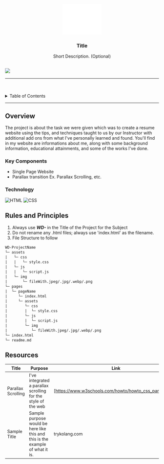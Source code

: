 <a name="readme-top"/>

<br/>

<br />
<div align="center">
  <a href="https://github.com/zyx-0314/">
  <!-- TODO: If you want to add logo or banner you can add it here -->
    <img src="./assets/img/nyebe_white.png" alt="Nyebe" width="130" height="100">
  </a>
<!-- TODO: Change Title to the name of the title of your Project -->
  <h3 align="center">Title</h3>
</div>
<!-- TODO: Make a short description -->
<div align="center">
  Short Description. (Optional)
</div>

<br />

<!-- TODO: Change the zyx-0314 into your github username  -->
<!-- TODO: Change the WD-Template-Project into the same name of your folder -->
![](https://visit-counter.vercel.app/counter.png?page=Ceji-B/WD-Seatwork-2)

---

<br />
<br />

<!-- TODO: If you want to add more layers for your readme -->
<details>
  <summary>Table of Contents</summary>
  <ol>
    <li>
      <a href="#overview">Overview</a>
      <ol>
        <li>
          <a href="#key-components">Key Components</a>
        </li>
        <li>
          <a href="#technology">Technology</a>
        </li>
      </ol>
    </li>
    <li>
      <a href="#rules-and-principles">Rules and Principles</a>
    </li>
    <li>
      <a href="#resources">Resources</a>
    </li>
  
   </li>
    <li>
      <a href="#documentation">Documentation</a>
    </li>
  </ol> 
<li>
This is my Inspiration for this Activity it is a Portfolio type website wherein it showcases the designs the creator made. 
<img src="assets/documentation/wireframe/Inspiration.jpg" alt="" />

 This is the Wireframe of the website I've chosen wherein I dentified which is a container, image, and text. 
<img src="assets/documentation/wireframe/Wireframe.jpg" alt="" />

 </li> 
   
      
</details>

---

## Overview

<!-- TODO: To be changed -->
<!-- The following are just sample -->
The project is about the task we were given which was to create a resume website using the tips, and techniques taught to us by our Instructor with additional add ons from what I've personally learned and found. You'll find in my website are informations about me, along with some background information, educational attainments, and some of the works I've done. 

### Key Components
<!-- TODO: List of Key Components -->
<!-- The following are just sample -->
- Single Page Website
- Parallax transition
    Ex. Parallax Scrolling, etc.


### Technology
<!-- TODO: List of Technology Used -->
![HTML](https://img.shields.io/badge/HTML-E34F26?style=for-the-badge&logo=html5&logoColor=white)
![CSS](https://img.shields.io/badge/CSS-1572B6?style=for-the-badge&logo=css3&logoColor=white)


## Rules and Principles
1. Always use ***WD-*** in the Title of the Project for the Subject
2. Do not rename any .html files; always use 'index.html' as the filename.
3. File Structure to follow

```
WD-ProjectName
└─ assets
|   └─ css
|   |   └─ style.css
|   └─ js
|   |   └─ script.js
|   └─ img
|       └─ fileWith.jpeg/.jpg/.webp/.png
└─ pages
|  └─ pageName
|     └─ index.html
|     └─ assets
|        └─ css
|        |  └─ style.css
|        └─ js
|        |  └─ script.js
|        └─ img
|           └─ fileWith.jpeg/.jpg/.webp/.png
└─ index.html
└─ readme.md
```

## Resources

<!-- TODO: Add References -->
| Title | Purpose | Link |
|-|-|-|
| Parallax Scrolling | I've integrated a parallax scrolling for the style of the web | [https://www.w3schools.com/howto/howto_css_parallax.asp] |
| Sample Title | Sample purpose would be here like this and this is the example of what it is. | trykolang.com |
